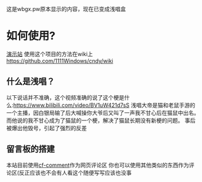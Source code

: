 这是wbgx.pw原本显示的内容，现在已变成浅唱盒

# 如何使用?
[演示站](https://wbgx.1win.eu.org)
使用这个项目的方法在wiki上
https://github.com/1111Windows/cndy/wiki

## 什么是浅唱？
以下说话并不准确，这个视频准确的说了这个梗是什么:https://www.bilibili.com/video/BV1uW421d7sS
浅唱大帝是猫和老鼠手游的一个主播，因白银局输了后大喊操你大爷后又叫了一声我不甘心后在猫鼠中出名。而他说的我不甘心成为了猫鼠的一个梗，解决了猫鼠长期没有新梗的问题。
事后被爆出他毁号，引起了强烈的反差

## 留言板的搭建
本站目前使用[cf-comment](https://github.com/joyance-professional/cf-comment)作为网页评论区
你也可以使用其他类似的东西作为评论区(反正应该也不会有人看这个随便写写应该也没事

